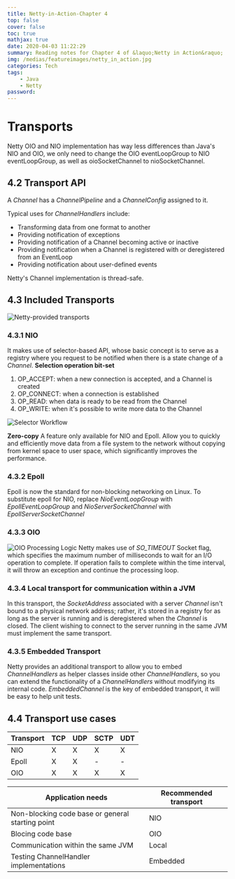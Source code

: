 ```yaml
---
title: Netty-in-Action-Chapter 4
top: false
cover: false
toc: true
mathjax: true
date: 2020-04-03 11:22:29
summary: Reading notes for Chapter 4 of &laquo;Netty in Action&raquo;
img: /medias/featureimages/netty_in_action.jpg
categories: Tech
tags:
    - Java
    - Netty
password:
---
```


# Transports

Netty OIO and NIO implementation has way less differences than Java's NIO and OIO, we only need to change the OIO eventLoopGroup to NIO eventLoopGroup, as well as oioSocketChannel to nioSocketChannel.

## 4.2 Transport API

A *Channel* has a *ChannelPipeline* and a *ChannelConfig* assigned to it.
 
 Typical uses for *ChannelHandlers* include: 

 - Transforming data from one format to another 
 - Providing notification of exceptions 
 - Providing notification of a Channel becoming active or inactive 
 - Providing notification when a Channel is registered with or deregistered from an EventLoop 
 - Providing notification about user-defined events

Netty's Channel implementation is thread-safe. 

## 4.3 Included Transports

![Netty-provided transports](netty_provided_transports.png)

### 4.3.1 NIO
It makes use of selector-based API, whose basic concept is to serve as a registry where you request to be notified when there is a state change of a *Channel*. 
**Selection operation bit-set**
1. OP_ACCEPT: when a new connection is accepted, and a Channel is created
2. OP_CONNECT: when a connection is established
3. OP_READ: when data is ready to be read from the Channel
4. OP_WRITE: when it's possible to write more data to the Channel

![Selector Workflow](selector_workflow.png)

**Zero-copy**
A feature only available for NIO and Epoll.
Allow you to quickly and efficiently move data from a file system to the network without copying from kernel space to user space, which significantly improves the performance.

### 4.3.2 Epoll
Epoll is now the standard for non-blocking networking on Linux.
To substitute epoll for NIO, replace *NioEventLoopGroup* with *EpollEventLoopGroup* and *NioServerSocketChannel* with *EpollServerSocketChannel*

### 4.3.3 OIO
![OIO Processing Logic](OIO_processing_logic.png)
Netty makes use of *SO_TIMEOUT* Socket flag, which specifies the maximum number of milliseconds to wait for an I/O operation to complete. If operation fails to complete within the time interval, it will throw an exception and continue the processing loop.

### 4.3.4 Local transport for communication within a JVM
In this transport, the *SocketAddress* associated with a server *Channel* isn't bound to a physical network address; rather, it's stored in a registry for as long as the server is running and is deregistered when the *Channel* is closed.
The client wishing to connect to the server running in the same JVM must implement the same transport.

### 4.3.5 Embedded Transport

Netty provides an additional transport to allow you to embed *ChannelHandlers* as helper classes inside other *ChannelHandlers*, so you can extend the functionality of a *ChannelHandlers* without modifying its internal code.
*EmbeddedChannel* is the key of embedded transport, it will be easy to help unit tests.

## 4.4 Transport use cases

| Transport | TCP | UDP | SCTP | UDT |
|-----------|-----|-----|------|-----|
| NIO       | X   | X   | X    | X   |
| Epoll     | X   | X   | -    | -   |
| OIO       | X   | X   | X    | X   |


| Application needs                                | Recommended transport |
|--------------------------------------------------|-----------------------|
| Non-blocking code base or general starting point | NIO                   |
| Blocing code base                                | OIO                   |
| Communication within the same JVM                | Local                 |
| Testing ChannelHandler implementations           | Embedded              |
